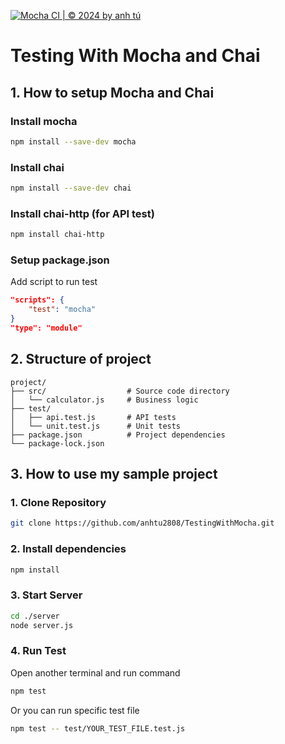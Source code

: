 [![Mocha CI  | © 2024 by anh tú](https://github.com/anhtu2808/TestingWithMocha/actions/workflows/ci-script-with-mocha.yml/badge.svg)](https://github.com/anhtu2808/TestingWithMocha/actions/workflows/ci-script-with-mocha.yml)

# Testing With Mocha and Chai

## 1. How to setup Mocha and Chai

### Install mocha

```bash
npm install --save-dev mocha
```

### Install chai

```bash
npm install --save-dev chai
```

### Install chai-http (for API test)

```bash
npm install chai-http
```

### Setup package.json

Add script to run test

```json
"scripts": {
    "test": "mocha"
}
"type": "module"
```

## 2. Structure of project

```
project/
├── src/                  # Source code directory
│   └── calculator.js     # Business logic
├── test/
│   ├── api.test.js       # API tests
│   └── unit.test.js      # Unit tests
├── package.json          # Project dependencies
└── package-lock.json

```

## 3. How to use my sample project

### 1. Clone Repository

```bash
git clone https://github.com/anhtu2808/TestingWithMocha.git
```

### 2. Install dependencies

```bash
npm install
```

### 3. Start Server

```bash
cd ./server
node server.js
```

### 4. Run Test

Open another terminal and run command

```bash
npm test
```

Or you can run specific test file

```bash
npm test -- test/YOUR_TEST_FILE.test.js
```
